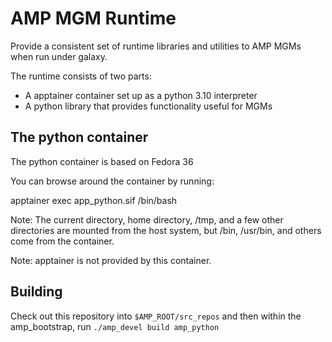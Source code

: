 # AMP MGM Runtime

Provide a consistent set of runtime libraries and utilities to
AMP MGMs when run under galaxy.

The runtime consists of two parts:
* A apptainer container set up as a python 3.10 interpreter
* A python library that provides functionality useful for MGMs

## The python container
The python container is based on Fedora 36 

You can browse around the container by running:

apptainer exec app_python.sif /bin/bash

Note:  The current directory, home directory, /tmp, and a few
other directories are mounted from the host system, but
/bin, /usr/bin, and others come from the container.

Note: apptainer is not provided by this container.

## Building
Check out this repository into `$AMP_ROOT/src_repos` and then within the amp_bootstrap, run `./amp_devel build amp_python`

